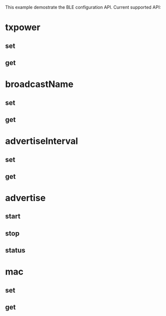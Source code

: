 This example demostrate the BLE configuration API.
Current supported API:
# txpower
## set
## get
# broadcastName
## set
## get
# advertiseInterval
## set
## get
# advertise
## start
## stop
## status
# mac
## set
## get
